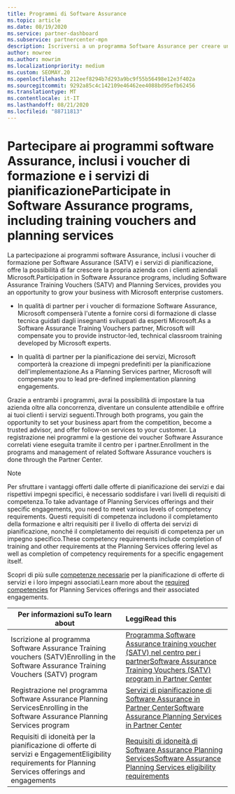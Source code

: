 ```yaml
---
title: Programmi di Software Assurance
ms.topic: article
ms.date: 08/19/2020
ms.service: partner-dashboard
ms.subservice: partnercenter-mpn
description: Iscriversi a un programma Software Assurance per creare un'azienda e compensare la distribuzione di corsi di formazione e pianificazione ai clienti aziendali.
author: mowree
ms.author: mowrim
ms.localizationpriority: medium
ms.custom: SEOMAY.20
ms.openlocfilehash: 212eef8294b7d293a9bc9f55b56498e12e3f402a
ms.sourcegitcommit: 9292a85c4c142109e46462ee4088bd95efb62456
ms.translationtype: MT
ms.contentlocale: it-IT
ms.lasthandoff: 08/21/2020
ms.locfileid: "88711813"
---
```

# <a name="participate-in-software-assurance-programs-including-training-vouchers-and-planning-services"></a><span data-ttu-id="83e74-103">Partecipare ai programmi software Assurance, inclusi i voucher di formazione e i servizi di pianificazione</span><span class="sxs-lookup"><span data-stu-id="83e74-103">Participate in Software Assurance programs, including training vouchers and planning services</span></span>

<span data-ttu-id="83e74-104">La partecipazione ai programmi software Assurance, inclusi i voucher di formazione per Software Assurance (SATV) e i servizi di pianificazione, offre la possibilità di far crescere la propria azienda con i clienti aziendali Microsoft.</span><span class="sxs-lookup"><span data-stu-id="83e74-104">Participation in Software Assurance programs, including Software Assurance Training Vouchers (SATV) and Planning Services, provides you an opportunity to grow your business with Microsoft enterprise customers.</span></span> 

- <span data-ttu-id="83e74-105">In qualità di partner per i voucher di formazione Software Assurance, Microsoft compenserà l'utente a fornire corsi di formazione di classe tecnica guidati dagli insegnanti sviluppati da esperti Microsoft.</span><span class="sxs-lookup"><span data-stu-id="83e74-105">As a Software Assurance Training Vouchers partner, Microsoft will compensate you to provide instructor-led, technical classroom training developed by Microsoft experts.</span></span> 

- <span data-ttu-id="83e74-106">In qualità di partner per la pianificazione dei servizi, Microsoft comporterà la creazione di impegni predefiniti per la pianificazione dell'implementazione.</span><span class="sxs-lookup"><span data-stu-id="83e74-106">As a Planning Services partner, Microsoft will compensate you to lead pre-defined implementation planning engagements.</span></span> 

<span data-ttu-id="83e74-107">Grazie a entrambi i programmi, avrai la possibilità di impostare la tua azienda oltre alla concorrenza, diventare un consulente attendibile e offrire ai tuoi clienti i servizi seguenti.</span><span class="sxs-lookup"><span data-stu-id="83e74-107">Through both programs, you gain the opportunity to set your business apart from the competition, become a trusted advisor, and offer follow-on services to your customer.</span></span> <span data-ttu-id="83e74-108">La registrazione nei programmi e la gestione dei voucher Software Assurance correlati viene eseguita tramite il centro per i partner.</span><span class="sxs-lookup"><span data-stu-id="83e74-108">Enrollment in the programs and management of related Software Assurance vouchers is done through the Partner Center.</span></span>

> [!NOTE]
> <span data-ttu-id="83e74-109">Per sfruttare i vantaggi offerti dalle offerte di pianificazione dei servizi e dai rispettivi impegni specifici, è necessario soddisfare i vari livelli di requisiti di competenza.</span><span class="sxs-lookup"><span data-stu-id="83e74-109">To take advantage of Planning Services offerings and their specific engagements, you need to meet various levels of competency requirements.</span></span> <span data-ttu-id="83e74-110">Questi requisiti di competenza includono il completamento della formazione e altri requisiti per il livello di offerta dei servizi di pianificazione, nonché il completamento dei requisiti di competenza per un impegno specifico.</span><span class="sxs-lookup"><span data-stu-id="83e74-110">These competency requirements include completion of training and other requirements at the Planning Services offering level as well as completion of competency requirements for a specific engagement itself.</span></span>  
>
> <span data-ttu-id="83e74-111">Scopri di più sulle [competenze necessarie](software-assurance-dps-requirements.md) per la pianificazione di offerte di servizi e i loro impegni associati.</span><span class="sxs-lookup"><span data-stu-id="83e74-111">Learn more about the [required competencies](software-assurance-dps-requirements.md) for Planning Services offerings and their associated engagements.</span></span>


|<span data-ttu-id="83e74-112">**Per informazioni su**</span><span class="sxs-lookup"><span data-stu-id="83e74-112">**To learn about**</span></span>   |<span data-ttu-id="83e74-113">**Leggi**</span><span class="sxs-lookup"><span data-stu-id="83e74-113">**Read this**</span></span>   |
|--------------------------|:------------------|
|<span data-ttu-id="83e74-114">Iscrizione al programma Software Assurance Training vouchers (SATV)</span><span class="sxs-lookup"><span data-stu-id="83e74-114">Enrolling in the Software Assurance Training Vouchers (SATV) program</span></span>  | [<span data-ttu-id="83e74-115">Programma Software Assurance training voucher (SATV) nel centro per i partner</span><span class="sxs-lookup"><span data-stu-id="83e74-115">Software Assurance Training Vouchers (SATV) program in Partner Center</span></span>](software-assurance-satv.md)|
|<span data-ttu-id="83e74-116">Registrazione nel programma Software Assurance Planning Services</span><span class="sxs-lookup"><span data-stu-id="83e74-116">Enrolling in the Software Assurance Planning Services program</span></span> | [<span data-ttu-id="83e74-117">Servizi di pianificazione di Software Assurance in Partner Center</span><span class="sxs-lookup"><span data-stu-id="83e74-117">Software Assurance Planning Services in Partner Center</span></span>](software-assurance-dps.md) |
|<span data-ttu-id="83e74-118">Requisiti di idoneità per la pianificazione di offerte di servizi e Engagement</span><span class="sxs-lookup"><span data-stu-id="83e74-118">Eligibility requirements for Planning Services offerings and engagements</span></span>  | [<span data-ttu-id="83e74-119">Requisiti di idoneità di Software Assurance Planning Services</span><span class="sxs-lookup"><span data-stu-id="83e74-119">Software Assurance Planning Services eligibility requirements</span></span>](software-assurance-dps-requirements.md)  |